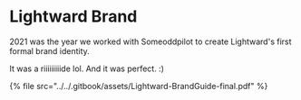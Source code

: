 # Lightward Brand

2021 was the year we worked with Someoddpilot to create Lightward's first formal brand identity.

It was a riiiiiiiiide lol. And it was perfect. :)

{% file src="../../.gitbook/assets/Lightward-BrandGuide-final.pdf" %}
